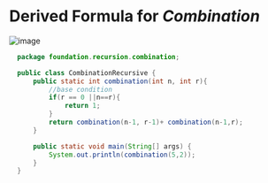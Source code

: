 # Derived Formula for ***Combination***
![image](https://user-images.githubusercontent.com/39033056/178247225-439611b0-eeee-4273-ab50-206275d13b08.png)

```java
  package foundation.recursion.combination;

  public class CombinationRecursive {
      public static int combination(int n, int r){
          //base condition
          if(r == 0 ||n==r){
              return 1;
          }
          return combination(n-1, r-1)+ combination(n-1,r);
      }

      public static void main(String[] args) {
          System.out.println(combination(5,2));
      }
  }
```

